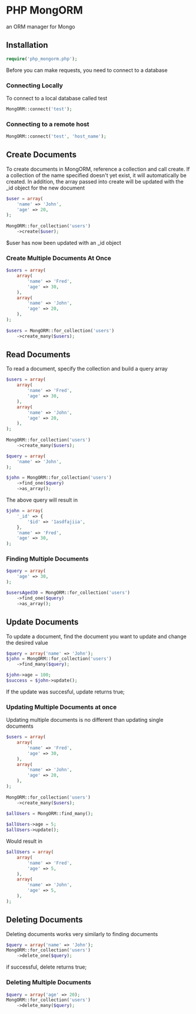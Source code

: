 # PHP MongORM

an ORM manager for Mongo

## Installation

```php
require('php_mongorm.php');
```

Before you can make requests, you need to connect to a database
	
### Connecting Locally
To connect to a local database called test
```php
MongORM::connect('test');
```
    
### Connecting to a remote host
```php	
MongORM::connect('test', 'host_name');
```

## Create Documents

To create documents in MongORM, reference a collection and call create.  If a collection of the name specified doesn't yet exist, it will automatically be created.  In addition, the array passed into create will be updated with the _id object for the new document

```php
$user = array(
	'name' => 'John',
	'age' => 20,
);
	
MongORM::for_collection('users')
	->create($user);
```
$user has now been updated with an _id object

### Create Multiple Documents At Once
```php
$users = array(
	array(
		'name' => 'Fred',
		'age' => 30,
	),
	array(
		'name' => 'John',
		'age' => 20,
	),
);
	
$users = MongORM::for_collection('users')
	->create_many($users);
```

## Read Documents

To read a document, specify the collection and build a query array


```php
$users = array(
	array(
		'name' => 'Fred',
		'age' => 30,
	),
	array(
		'name' => 'John',
		'age' => 20,
	),
);
	
MongORM::for_collection('users')
	->create_many($users);

$query = array(
	'name' => 'John',
);	

$john = MongORM::for_collection('users')
	->find_one($query)
	->as_array();
```
The above query will result in

```php
$john = array(
	'_id' => {
		'$id' => '1asdfajiia',
	},
	'name' => 'Fred',
	'age' => 30,
);
```
### Finding Multiple Documents

```php
$query = array(
	'age' => 30,
);	

$usersAged30 = MongORM::for_collection('users')
	->find_one($query)
	->as_array();
```

## Update Documents

To update a document, find the document you want to update and change the desired value

```php
$query = array('name' => 'John');
$john = MongORM::for_collection('users')
	->find_many($query);

$john->age = 100;
$success = $john->update();
```
If the update was succesful, update returns true;

### Updating Multiple Documents at once

Updating multiple documents is no different than updating single documents

```php
$users = array(
	array(
		'name' => 'Fred',
		'age' => 30,
	),
	array(
		'name' => 'John',
		'age' => 20,
	),
);
	
MongORM::for_collection('users')
	->create_many($users);
	
$allUsers = MongORM::find_many();

$allUsers->age = 5;
$allUsers->update();
```
Would result in 
```php 
$allUsers = array(
	array(
		'name' => 'Fred',
		'age' => 5,
	),
	array(
		'name' => 'John',
		'age' => 5,
	),
);
```

## Deleting Documents

Deleting documents works very similarly to finding documents

```php
$query = array('name' => 'John');
MongORM::for_collection('users')
	->delete_one($query);
```
if successful, delete returns true;

### Deleting Multiple Documents

```php
$query = array('age' => 20);
MongORM::for_collection('users')
	->delete_many($query);
```




	




